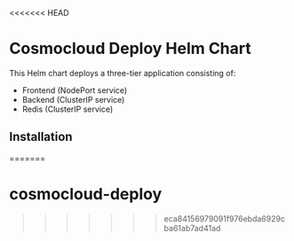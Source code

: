 <<<<<<< HEAD
# Cosmocloud Deploy Helm Chart

This Helm chart deploys a three-tier application consisting of:
- Frontend (NodePort service)
- Backend (ClusterIP service)
- Redis (ClusterIP service)

## Installation 
=======
# cosmocloud-deploy
>>>>>>> eca84156979091f976ebda6929cba61ab7ad41ad
